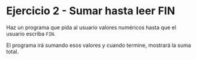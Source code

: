 # Ejercicio 2 - Sumar hasta leer FIN

Haz un programa que pida al usuario valores numéricos hasta que el usuario escriba `FIN`.

El programa irá sumando esos valores y cuando termine, mostrará la suma total.
